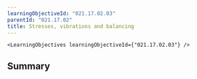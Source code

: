 ```yaml
---
learningObjectiveId: "021.17.02.03"
parentId: "021.17.02"
title: Stresses, vibrations and balancing
---
```


```tsx eval
<LearningObjectives learningObjectiveId={"021.17.02.03"} />
```

## Summary

